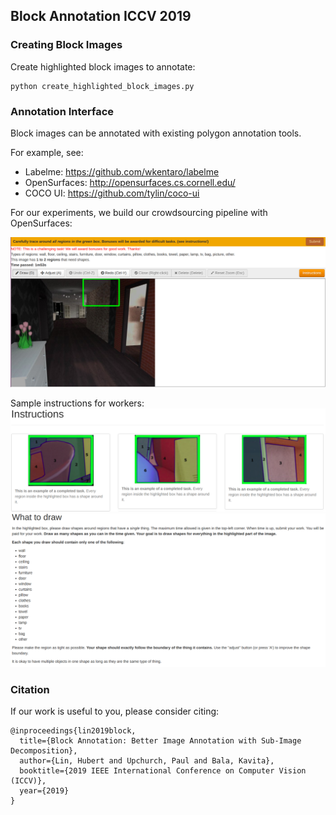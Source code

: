 ## Block Annotation ICCV 2019

### Creating Block Images
Create highlighted block images to annotate:
```
python create_highlighted_block_images.py
```

### Annotation Interface
Block images can be annotated with existing polygon annotation tools.

For example, see:
- Labelme: https://github.com/wkentaro/labelme
- OpenSurfaces: http://opensurfaces.cs.cornell.edu/
- COCO UI: https://github.com/tylin/coco-ui

For our experiments, we build our crowdsourcing pipeline with OpenSurfaces:

![alt text](readme_images/sample_interface.png)

Sample instructions for workers:
![alt text](readme_images/sample_instructions_block1.png)
![alt text](readme_images/sample_instructions_block2.png)

### Citation
If our work is useful to you, please consider citing:
```
@inproceedings{lin2019block,
  title={Block Annotation: Better Image Annotation with Sub-Image Decomposition},
  author={Lin, Hubert and Upchurch, Paul and Bala, Kavita},
  booktitle={2019 IEEE International Conference on Computer Vision (ICCV)},
  year={2019}
}
```

